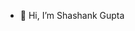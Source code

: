 - 👋 Hi, I’m Shashank Gupta
<!---
Shashank-Gupta-tickertape/Shashank-Gupta-tickertape is a ✨ special ✨ repository because its `README.md` (this file) appears on your GitHub profile.
You can click the Preview link to take a look at your changes.
--->
